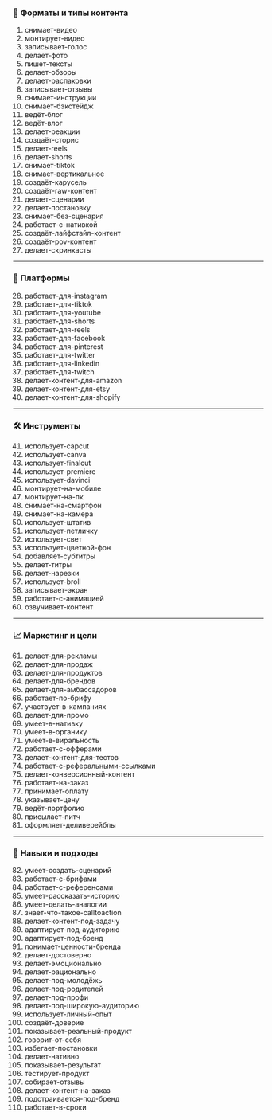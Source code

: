 ### 🎥 **Форматы и типы контента**

1. снимает-видео
2. монтирует-видео
3. записывает-голос
4. делает-фото
5. пишет-тексты
6. делает-обзоры
7. делает-распаковки
8. записывает-отзывы
9. снимает-инструкции
10. снимает-бэкстейдж
11. ведёт-блог
12. ведёт-влог
13. делает-реакции
14. создаёт-сторис
15. делает-reels
16. делает-shorts
17. снимает-tiktok
18. снимает-вертикальное
19. создаёт-карусель
20. создаёт-raw-контент
21. делает-сценарии
22. делает-постановку
23. снимает-без-сценария
24. работает-с-нативкой
25. создаёт-лайфстайл-контент
26. создаёт-pov-контент
27. делает-скринкасты

---

### 📱 **Платформы**

28. работает-для-instagram
29. работает-для-tiktok
30. работает-для-youtube
31. работает-для-shorts
32. работает-для-reels
33. работает-для-facebook
34. работает-для-pinterest
35. работает-для-twitter
36. работает-для-linkedin
37. работает-для-twitch
38. делает-контент-для-amazon
39. делает-контент-для-etsy
40. делает-контент-для-shopify

---

### 🛠 **Инструменты**

41. использует-capcut
42. использует-canva
43. использует-finalcut
44. использует-premiere
45. использует-davinci
46. монтирует-на-мобиле
47. монтирует-на-пк
48. снимает-на-смартфон
49. снимает-на-камера
50. использует-штатив
51. использует-петличку
52. использует-свет
53. использует-цветной-фон
54. добавляет-субтитры
55. делает-титры
56. делает-нарезки
57. использует-broll
58. записывает-экран
59. работает-с-анимацией
60. озвучивает-контент

---

### 📈 **Маркетинг и цели**

61. делает-для-рекламы
62. делает-для-продаж
63. делает-для-продуктов
64. делает-для-брендов
65. делает-для-амбассадоров
66. работает-по-брифу
67. участвует-в-кампаниях
68. делает-для-промо
69. умеет-в-нативку
70. умеет-в-органику
71. умеет-в-виральность
72. работает-с-офферами
73. делает-контент-для-тестов
74. работает-с-реферальными-ссылками
75. делает-конверсионный-контент
76. работает-на-заказ
77. принимает-оплату
78. указывает-цену
79. ведёт-портфолио
80. присылает-питч
81. оформляет-деливерейблы

---

### 🧠 **Навыки и подходы**

82. умеет-создать-сценарий
83. работает-с-брифами
84. работает-с-референсами
85. умеет-рассказать-историю
86. умеет-делать-аналогии
87. знает-что-такое-calltoaction
88. делает-контент-под-задачу
89. адаптирует-под-аудиторию
90. адаптирует-под-бренд
91. понимает-ценности-бренда
92. делает-достоверно
93. делает-эмоционально
94. делает-рационально
95. делает-под-молодёжь
96. делает-под-родителей
97. делает-под-профи
98. делает-под-широкую-аудиторию
99. использует-личный-опыт
100. создаёт-доверие
101. показывает-реальный-продукт
102. говорит-от-себя
103. избегает-постановки
104. делает-нативно
105. показывает-результат
106. тестирует-продукт
107. собирает-отзывы
108. делает-контент-на-заказ
109. подстраивается-под-бренд
110. работает-в-сроки

